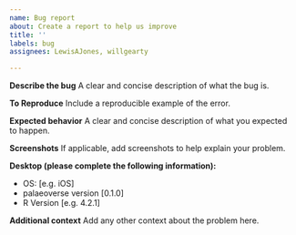 ```yaml
---
name: Bug report
about: Create a report to help us improve
title: ''
labels: bug
assignees: LewisAJones, willgearty

---
```


**Describe the bug**
A clear and concise description of what the bug is.

**To Reproduce**
Include a reproducible example of the error.

**Expected behavior**
A clear and concise description of what you expected to happen.

**Screenshots**
If applicable, add screenshots to help explain your problem.

**Desktop (please complete the following information):**
 - OS: [e.g. iOS]
 - palaeoverse version [0.1.0]
 - R Version [e.g. 4.2.1]

**Additional context**
Add any other context about the problem here.
